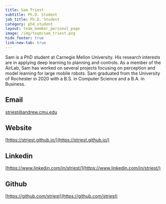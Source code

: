 ```yaml
---
title: Sam Triest
subtitle: Ph.D. Student
job_title: Ph.D. Student
category: phd_student
layout: team_member_personal_page
image: /img/team/sam_triest.png
hide_footer: true
link-new-tab: true
---
```


Sam is a PhD student at Carnegie Mellon University. His research interests are in applying deep learning to planning and controls. As a member of the AirLab, Sam has worked on several projects focusing on perception and model learning for large mobile robots. Sam graduated from the University of Rochester in 2020 with a B.S. in Computer Science and a B.A. in Business.

## Email ##
striest@andrew.cmu.edu

## Website ##
[https://striest.github.io/](https://striest.github.io/)

## Linkedin ##
[https://www.linkedin.com/in/striest/](https://www.linkedin.com/in/striest/)

## Github ##
[https://github.com/striest](https://github.com/striest)
